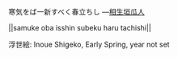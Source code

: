 寒気をば一新すべく春立ちし
—[相生垣瓜人](https://ja.wikipedia.org/wiki/相生垣瓜人)

||samuke oba isshin subeku haru tachishi||

浮世絵: Inoue Shigeko, Early Spring, year not set